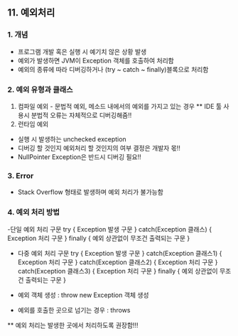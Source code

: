 ## 11. 예외처리

### 1. 개념
- 프로그램 개발 혹은 실행 시 예기치 않은 상황 발생
- 예외가 발생하면 JVM이 Exception 객체를 호출하여 처리함
- 예외의 종류에 따라 디버깅하거나 (try ~ catch ~ finally)블록으로 처리함

### 2. 예외 유형과 클래스
1) 컴파일 예외 - 문법적 예외, 메소드 내에서의 예외를 가지고 있는 경우
	** IDE 툴 사용시 분법적 오류는 자체적으로 디버깅해줌!!
2) 런타임 예외
- 실행 시 발생하는 unchecked exception
- 디버깅 할 것인지 예외처리 할 것인지의 여부 결정은 개발자 몫!!
- NullPointer Exception은 반드시 디버깅 필요!!

### 3. Error
- Stack Overflow 형태로 발생하며 예외 처리가 불가능함

### 4. 예외 처리 방법
-단일 예외 처리 구문
try {
	Exception 발생 구문
} catch(Exception 클래스) {
	Exception 처리 구문
} finally {
	예외 상관없이 무조건 출력되는 구문
}

- 다중 예외 처리 구문
try {
	Exception 발생 구문
} catch(Exception 클래스1) {
	Exception 처리 구문
} catch(Exception 클래스2) {
	Exception 처리 구문
} catch(Exception 클래스3) {
	Exception 처리 구문
} finally {
	예외 상관없이 무조건 출력되는 구문
}

- 예외 객체 생성 : throw new Exception 객체 생성
- 예외를 호출한 곳으로 넘기는 경우 : throws

** 예외 처리는 발생한 곳에서 처리하도록 권장함!!!




